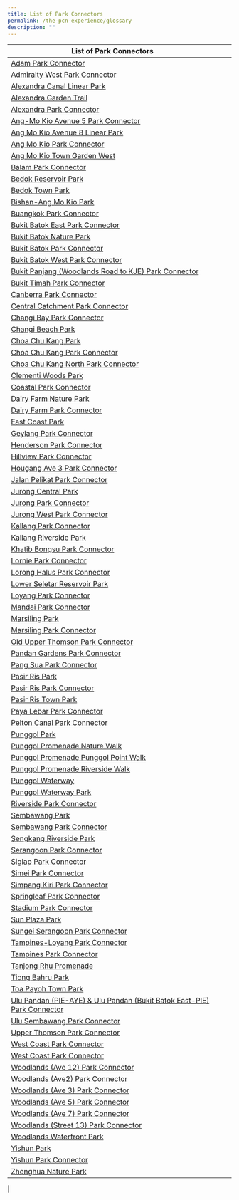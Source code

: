 ```yaml
---
title: List of Park Connectors
permalink: /the-pcn-experience/glossary
description: ""
---
```

| **List of Park Connectors** |  |  |
| -------- | -------- | -------- |
| [Adam Park Connector](https://www.nparks.gov.sg/gardens-parks-and-nature/park-connector-network/adam-pc)     |  | |
| [Admiralty West Park Connector](https://www.nparks.gov.sg/gardens-parks-and-nature/park-connector-network/admiralty-west-pc)     |  | |
| [Alexandra Canal Linear Park](https://www.nparks.gov.sg/gardens-parks-and-nature/park-connector-network/alexandra-canal-linear-park)     |  | |
| [Alexandra Garden Trail](https://www.nparks.gov.sg/gardens-parks-and-nature/park-connector-network/alexandra-garden-trail)     |  | |
| [Alexandra Park Connector](https://www.nparks.gov.sg/gardens-parks-and-nature/park-connector-network/alexandra-pc)     |  | |
| [Ang-Mo Kio Avenue 5 Park Connector](https://www.nparks.gov.sg/gardens-parks-and-nature/park-connector-network/ang-mo-kio-ave-5-pc)     |  | |
| [Ang Mo Kio Avenue 8 Linear Park](https://www.nparks.gov.sg/gardens-parks-and-nature/park-connector-network/ang-mo-kio-avenue-8-linear-park)     |  | |
| [Ang Mo Kio Park Connector](https://www.nparks.gov.sg/gardens-parks-and-nature/park-connector-network/ang-mo-kio-pc)     |  | |
| [Ang Mo Kio Town Garden West](https://www.nparks.gov.sg/gardens-parks-and-nature/parks-and-nature-reserves/ang-mo-kio-town-garden-west)     |  | |
| [Balam Park Connector](https://www.nparks.gov.sg/gardens-parks-and-nature/park-connector-network/balam-pc)     |  | |
| [Bedok Reservoir Park](https://www.nparks.gov.sg/gardens-parks-and-nature/parks-and-nature-reserves/bedok-reservoir-park)     |  | |
| [Bedok Town Park](https://www.nparks.gov.sg/gardens-parks-and-nature/parks-and-nature-reserves/bedok-town-park)     |  | |
| [Bishan-Ang Mo Kio Park](https://www.nparks.gov.sg/gardens-parks-and-nature/parks-and-nature-reserves/bishan---ang-mo-kio-park)     |  | |
| [Buangkok Park Connector](https://www.nparks.gov.sg/gardens-parks-and-nature/park-connector-network/buangkok-pc)     |  | |
| [Bukit Batok East Park Connector](https://www.nparks.gov.sg/gardens-parks-and-nature/park-connector-network/bukit-batok-east-pc)     |  | |
| [Bukit Batok Nature Park](https://www.nparks.gov.sg/gardens-parks-and-nature/parks-and-nature-reserves/bukit-batok-nature-park)     |  | |
| [Bukit Batok Park Connector](https://www.nparks.gov.sg/gardens-parks-and-nature/park-connector-network/bukit-batok-pc)     |  | |
| [Bukit Batok West Park Connector](https://www.nparks.gov.sg/gardens-parks-and-nature/park-connector-network/bukit-batok-west-pc)     |  | |
| [Bukit Panjang (Woodlands Road to KJE) Park Connector](https://www.nparks.gov.sg/gardens-parks-and-nature/park-connector-network/bukit-panjang-woodlands-road-to-kje-pc)     |  | |
| [Bukit Timah Park Connector](https://www.nparks.gov.sg/gardens-parks-and-nature/park-connector-network/bukit-timah-pc)     |  | |
| [Canberra Park Connector](https://www.nparks.gov.sg/gardens-parks-and-nature/park-connector-network/canberra-pc)     |  | |
| [Central Catchment Park Connector](https://www.nparks.gov.sg/gardens-parks-and-nature/park-connector-network/central-catchment-pc)     |  | |
| [Changi Bay Park Connector](https://www.nparks.gov.sg/gardens-parks-and-nature/park-connector-network/changi-bay-pc)     |  | |
| [Changi Beach Park](https://www.nparks.gov.sg/gardens-parks-and-nature/park-connector-network/changi-beach-park)     |  | |
| [Choa Chu Kang Park](https://www.nparks.gov.sg/gardens-parks-and-nature/parks-and-nature-reserves/choa-chu-kang-park)     |  | |
| [Choa Chu Kang Park Connector](https://www.nparks.gov.sg/gardens-parks-and-nature/park-connector-network/choa-chu-kang-pc)     |  | |
| [Choa Chu Kang North Park Connector](https://www.nparks.gov.sg/gardens-parks-and-nature/park-connector-network/chua-chu-kang-north-pc)     |  | |
| [Clementi Woods Park](https://www.nparks.gov.sg/gardens-parks-and-nature/parks-and-nature-reserves/clementi-woods-park)     |  | |
| [Coastal Park Connector](https://www.nparks.gov.sg/gardens-parks-and-nature/park-connector-network/coastal-pc)     |  | |
| [Dairy Farm Nature Park](https://www.nparks.gov.sg/gardens-parks-and-nature/parks-and-nature-reserves/dairy-farm-nature-park)     |  | |
| [Dairy Farm Park Connector](https://www.nparks.gov.sg/gardens-parks-and-nature/park-connector-network/dairy-farm-pc)     |  | |
| [East Coast Park](https://www.nparks.gov.sg/gardens-parks-and-nature/parks-and-nature-reserves/east-coast-park)     |  | |
| [Geylang Park Connector](https://www.nparks.gov.sg/gardens-parks-and-nature/park-connector-network/geylang-pc)     |  | |
| [Henderson Park Connector](https://www.nparks.gov.sg/gardens-parks-and-nature/park-connector-network/henderson-pc)     |  | |
| [Hillview Park Connector](https://www.nparks.gov.sg/gardens-parks-and-nature/park-connector-network/hillview-pc)     |  | |
| [Hougang Ave 3 Park Connector](https://www.nparks.gov.sg/gardens-parks-and-nature/park-connector-network/hougang-avenue-3-pc)     |  | |
| [Jalan Pelikat Park Connector](https://www.nparks.gov.sg/gardens-parks-and-nature/park-connector-network/jalan-pelikat-pc)     |  | |
| [Jurong Central Park](https://www.nparks.gov.sg/gardens-parks-and-nature/parks-and-nature-reserves/jurong-central-park)     |  | |
| [Jurong Park Connector](https://www.nparks.gov.sg/gardens-parks-and-nature/park-connector-network/jurong-pc)     |  | |
| [Jurong West Park Connector](https://www.nparks.gov.sg/gardens-parks-and-nature/park-connector-network/jurong-west-pc)     |  | |
| [Kallang Park Connector](https://www.nparks.gov.sg/gardens-parks-and-nature/park-connector-network/kallang-pc)     |  | |
| [Kallang Riverside Park](https://www.nparks.gov.sg/gardens-parks-and-nature/parks-and-nature-reserves/kallang-riverside-park)     |  | |
| [Khatib Bongsu Park Connector](https://www.nparks.gov.sg/gardens-parks-and-nature/park-connector-network/khatib-bongsu-pc)     |  | |
| [Lornie Park Connector](https://www.nparks.gov.sg/gardens-parks-and-nature/park-connector-network/lornie-pc)     |  | |
| [Lorong Halus Park Connector](https://www.nparks.gov.sg/gardens-parks-and-nature/park-connector-network/lorong-halus-pc)     |  | |
| [Lower Seletar Reservoir Park](https://www.nparks.gov.sg/gardens-parks-and-nature/parks-and-nature-reserves/lower-seletar-reservoir-park)     |  | |
| [Loyang Park Connector](https://www.nparks.gov.sg/gardens-parks-and-nature/park-connector-network/loyang-pc)     |  | |
| [Mandai Park Connector](https://www.nparks.gov.sg/gardens-parks-and-nature/park-connector-network/mandai-pc)     |  | |
| [Marsiling Park](https://www.nparks.gov.sg/gardens-parks-and-nature/parks-and-nature-reserves/marsiling-park)     |  | |
| [Marsiling Park Connector](https://www.nparks.gov.sg/gardens-parks-and-nature/park-connector-network/marsiling-pc)     |  | |
| [Old Upper Thomson Park Connector](https://www.nparks.gov.sg/gardens-parks-and-nature/park-connector-network/old-upper-thomson-pc)     |  | |
| [Pandan Gardens Park Connector](https://www.nparks.gov.sg/gardens-parks-and-nature/park-connector-network/pandan-gardens-pc)     |  | |
| [Pang Sua Park Connector](https://www.nparks.gov.sg/gardens-parks-and-nature/park-connector-network/pang-sua-pc)     |  | |
| [Pasir Ris Park](https://www.nparks.gov.sg/gardens-parks-and-nature/parks-and-nature-reserves/pasir-ris-park)     |  | |
| [Pasir Ris Park Connector](https://www.nparks.gov.sg/gardens-parks-and-nature/park-connector-network/pasir-ris-pc)     |  | |
| [Pasir Ris Town Park](https://www.nparks.gov.sg/gardens-parks-and-nature/parks-and-nature-reserves/pasir-ris-town-park)     |  | |
| [Paya Lebar Park Connector](https://www.nparks.gov.sg/gardens-parks-and-nature/park-connector-network/paya-lebar-pc)     |  | |
| [Pelton Canal Park Connector](https://www.nparks.gov.sg/gardens-parks-and-nature/park-connector-network/pelton-canal-pc)     |  | |
| [Punggol Park](https://www.nparks.gov.sg/gardens-parks-and-nature/parks-and-nature-reserves/punggol-park)     |  | |
| [Punggol Promenade Nature Walk](https://www.nparks.gov.sg/gardens-parks-and-nature/park-connector-network/punggol-promenade-nature-walk)     |  | |
| [Punggol Promenade Punggol Point Walk](https://www.nparks.gov.sg/gardens-parks-and-nature/park-connector-network/punggol-promenade-punggol-point-walk)     |  | |
| [Punggol Promenade Riverside Walk](https://www.nparks.gov.sg/gardens-parks-and-nature/park-connector-network/punggol-promenade-riverside-walk)     |  | |
| [Punggol Waterway](https://www.nparks.gov.sg/gardens-parks-and-nature/parks-and-nature-reserves/punggol-waterway)     |  | |
| [Punggol Waterway Park](https://www.nparks.gov.sg/gardens-parks-and-nature/parks-and-nature-reserves/punggol-waterway-park)     |  | |
| [Riverside Park Connector](https://www.nparks.gov.sg/gardens-parks-and-nature/park-connector-network/riverside-pc)     |  | |
| [Sembawang Park](https://www.nparks.gov.sg/gardens-parks-and-nature/parks-and-nature-reserves/sembawang-park)     |  | |
| [Sembawang Park Connector](https://www.nparks.gov.sg/gardens-parks-and-nature/park-connector-network/sembawang-pc)     |  | |
| [Sengkang Riverside Park](https://www.nparks.gov.sg/gardens-parks-and-nature/parks-and-nature-reserves/sengkang-riverside-park)     |  | |
| [Serangoon Park Connector](https://www.nparks.gov.sg/gardens-parks-and-nature/park-connector-network/serangoon-pc)     |  | |
| [Siglap Park Connector](https://www.nparks.gov.sg/gardens-parks-and-nature/park-connector-network/siglap-pc)     |  | |
| [Simei Park Connector](https://www.nparks.gov.sg/gardens-parks-and-nature/park-connector-network/simei-pc)     |  | |
| [Simpang Kiri Park Connector](https://www.nparks.gov.sg/gardens-parks-and-nature/park-connector-network/simpang-kiri-pc)     |  | |
| [Springleaf Park Connector](https://www.nparks.gov.sg/gardens-parks-and-nature/park-connector-network/springleaf-park-connector)     |  | |
| [Stadium Park Connector](https://www.nparks.gov.sg/gardens-parks-and-nature/park-connector-network/stadium-pc)     |  | |
| [Sun Plaza Park](https://www.nparks.gov.sg/gardens-parks-and-nature/parks-and-nature-reserves/sun-plaza-park)     |  | |
| [Sungei Serangoon Park Connector](https://www.nparks.gov.sg/gardens-parks-and-nature/park-connector-network/sungei-serangoon-pc)     |  | |
| [Tampines-Loyang Park Connector](https://www.nparks.gov.sg/gardens-parks-and-nature/park-connector-network/tampines-loyang-pc)     |  | |
| [Tampines Park Connector](https://www.nparks.gov.sg/gardens-parks-and-nature/park-connector-network/tampines-pc)     |  | |
| [Tanjong Rhu Promenade](https://www.nparks.gov.sg/gardens-parks-and-nature/park-connector-network/tanjong-rhu-promenade)     |  | |
| [Tiong Bahru Park](https://www.nparks.gov.sg/gardens-parks-and-nature/parks-and-nature-reserves/tiong-bahru-park)     |  | |
| [Toa Payoh Town Park](https://www.nparks.gov.sg/gardens-parks-and-nature/parks-and-nature-reserves/toa-payoh-town-park)     |  | |
| [Ulu Pandan (PIE-AYE) & Ulu Pandan (Bukit Batok East-PIE) Park Connector](https://www.nparks.gov.sg/gardens-parks-and-nature/park-connector-network/ulu-pandan-pieaye-and-ulu-pandan-bukit-batok-east-pie-pc)     |  | |
| [Ulu Sembawang Park Connector](https://www.nparks.gov.sg/gardens-parks-and-nature/park-connector-network/ulu-sembawang-pc)     |  | |
| [Upper Thomson Park Connector](https://www.nparks.gov.sg/gardens-parks-and-nature/park-connector-network/upper-thomson-pc)     |  | |
| [West Coast Park Connector](https://www.nparks.gov.sg/gardens-parks-and-nature/parks-and-nature-reserves/west-coast-park)     |  | |
| [West Coast Park Connector](https://www.nparks.gov.sg/gardens-parks-and-nature/park-connector-network/west-coast-pc)     |  | |
| [Woodlands (Ave 12) Park Connector](https://www.nparks.gov.sg/gardens-parks-and-nature/park-connector-network/woodlands-ave-12-park-connector)     |  | |
| [Woodlands (Ave2) Park Connector](https://www.nparks.gov.sg/gardens-parks-and-nature/park-connector-network/woodlands-ave-2-park-connector)     |  | |
| [Woodlands (Ave 3) Park Connector](https://www.nparks.gov.sg/gardens-parks-and-nature/park-connector-network/woodlands-ave-3-park-connector)     |  | |
| [Woodlands (Ave 5) Park Connector](https://www.nparks.gov.sg/gardens-parks-and-nature/park-connector-network/woodlands-ave-5-park-connector)     |  | |
| [Woodlands (Ave 7) Park Connector](https://www.nparks.gov.sg/gardens-parks-and-nature/park-connector-network/woodlands-ave-7-pc)     |  | |
| [Woodlands (Street 13) Park Connector](https://www.nparks.gov.sg/gardens-parks-and-nature/park-connector-network/woodlands-street-13-park-connector)     |  | |
| [Woodlands Waterfront Park](https://www.nparks.gov.sg/gardens-parks-and-nature/parks-and-nature-reserves/woodlands-waterfront-park)     |  | |
| [Yishun Park](https://www.nparks.gov.sg/gardens-parks-and-nature/parks-and-nature-reserves/yishun-park)     |  | |
| [Yishun Park Connector](https://www.nparks.gov.sg/gardens-parks-and-nature/park-connector-network/yishun-pc)     |  | |
| [Zhenghua Nature Park](https://www.nparks.gov.sg/gardens-parks-and-nature/parks-and-nature-reserves/zhenghua-nature-park)     |  | |
|